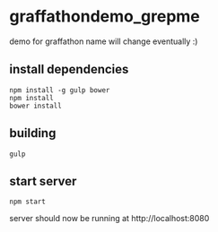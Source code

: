 # graffathondemo_grepme
demo for graffathon
name will change eventually :)

## install dependencies
```
npm install -g gulp bower
npm install
bower install
```

## building
```
gulp
```

## start server
```
npm start
```

server should now be running at http://localhost:8080
